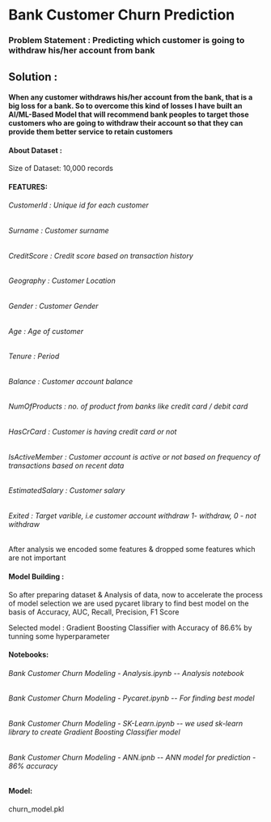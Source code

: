 # Bank Customer Churn Prediction

### Problem Statement : Predicting which customer is going to withdraw his/her account from bank

## Solution :
#### When any customer withdraws his/her account from the bank, that is a big loss for a bank. So to overcome this kind of losses I have built an AI/ML-Based Model that will recommend bank peoples to target those customers who are going to withdraw their account so that they can provide them better service to retain customers


#### About Dataset :

Size of Dataset: 10,000 records

#### FEATURES:

###### CustomerId : Unique id for each customer
###### Surname : Customer surname
###### CreditScore : Credit score based on transaction history
###### Geography : Customer Location
###### Gender : Customer Gender
###### Age : Age of customer
###### Tenure : Period
###### Balance : Customer account balance
###### NumOfProducts : no. of product from banks like credit card / debit card
###### HasCrCard : Customer is having credit card or not
###### IsActiveMember : Customer account is active or not based on frequency of transactions based on recent data
###### EstimatedSalary  : Customer salary
###### Exited : Target varible, i.e customer account withdraw 1- withdraw, 0 - not withdraw

After analysis we encoded some features & dropped some features which are not important

#### Model Building :
So after preparing dataset & Analysis of data, now to accelerate the process of model selection we are used pycaret library to find best model on the basis of Accuracy, AUC, Recall, Precision, F1 Score

Selected model : Gradient Boosting Classifier with Accuracy of 86.6% by tunning some hyperparameter

#### Notebooks:
###### Bank Customer Churn Modeling - Analysis.ipynb  -- Analysis notebook
###### Bank Customer Churn Modeling - Pycaret.ipynb  -- For finding best model
###### Bank Customer Churn Modeling - SK-Learn.ipynb  -- we used sk-learn library to create Gradient Boosting Classifier model
###### Bank Customer Churn Modeling - ANN.ipnb  -- ANN model for prediction - 86% accuracy

#### Model:
churn_model.pkl 
